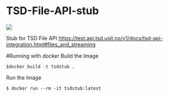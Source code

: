 # TSD-File-API-stub
![](https://github.com/uio-bmi/TSD-File-API-stub/workflows/Java%20CI/badge.svg)

Stub for TSD File API 
https://test.api.tsd.usit.no/v1/docs/tsd-api-integration.html#files_and_streaming

#Running with docker 
Build the Image

`$docker build -t tsdstub .`

Run the Image 

`$ docker run --rm -it tsdstub:latest`

